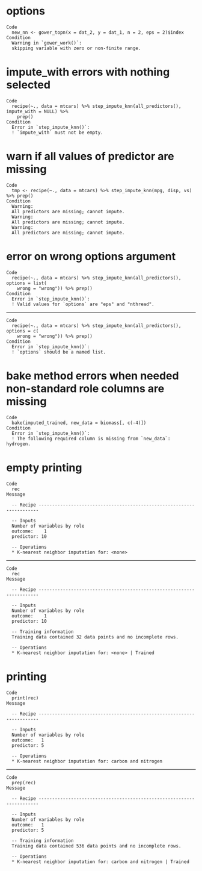 # options

    Code
      new_nn <- gower_topn(x = dat_2, y = dat_1, n = 2, eps = 2)$index
    Condition
      Warning in `gower_work()`:
      skipping variable with zero or non-finite range.

# impute_with errors with nothing selected

    Code
      recipe(~., data = mtcars) %>% step_impute_knn(all_predictors(), impute_with = NULL) %>%
        prep()
    Condition
      Error in `step_impute_knn()`:
      ! `impute_with` must not be empty.

# warn if all values of predictor are missing

    Code
      tmp <- recipe(~., data = mtcars) %>% step_impute_knn(mpg, disp, vs) %>% prep()
    Condition
      Warning:
      All predictors are missing; cannot impute.
      Warning:
      All predictors are missing; cannot impute.
      Warning:
      All predictors are missing; cannot impute.

# error on wrong options argument

    Code
      recipe(~., data = mtcars) %>% step_impute_knn(all_predictors(), options = list(
        wrong = "wrong")) %>% prep()
    Condition
      Error in `step_impute_knn()`:
      ! Valid values for `options` are "eps" and "nthread".

---

    Code
      recipe(~., data = mtcars) %>% step_impute_knn(all_predictors(), options = c(
        wrong = "wrong")) %>% prep()
    Condition
      Error in `step_impute_knn()`:
      ! `options` should be a named list.

# bake method errors when needed non-standard role columns are missing

    Code
      bake(imputed_trained, new_data = biomass[, c(-4)])
    Condition
      Error in `step_impute_knn()`:
      ! The following required column is missing from `new_data`: hydrogen.

# empty printing

    Code
      rec
    Message
      
      -- Recipe ----------------------------------------------------------------------
      
      -- Inputs 
      Number of variables by role
      outcome:    1
      predictor: 10
      
      -- Operations 
      * K-nearest neighbor imputation for: <none>

---

    Code
      rec
    Message
      
      -- Recipe ----------------------------------------------------------------------
      
      -- Inputs 
      Number of variables by role
      outcome:    1
      predictor: 10
      
      -- Training information 
      Training data contained 32 data points and no incomplete rows.
      
      -- Operations 
      * K-nearest neighbor imputation for: <none> | Trained

# printing

    Code
      print(rec)
    Message
      
      -- Recipe ----------------------------------------------------------------------
      
      -- Inputs 
      Number of variables by role
      outcome:   1
      predictor: 5
      
      -- Operations 
      * K-nearest neighbor imputation for: carbon and nitrogen

---

    Code
      prep(rec)
    Message
      
      -- Recipe ----------------------------------------------------------------------
      
      -- Inputs 
      Number of variables by role
      outcome:   1
      predictor: 5
      
      -- Training information 
      Training data contained 536 data points and no incomplete rows.
      
      -- Operations 
      * K-nearest neighbor imputation for: carbon and nitrogen | Trained

